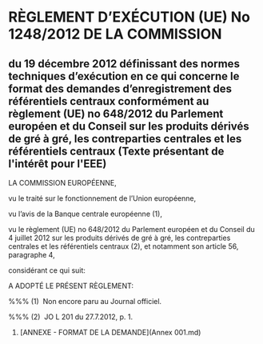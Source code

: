 # RÈGLEMENT D’EXÉCUTION (UE) No 1248/2012 DE LA COMMISSION

## du 19 décembre 2012 définissant des normes techniques d’exécution en ce qui concerne le format des demandes d’enregistrement des référentiels centraux conformément au règlement (UE) no 648/2012 du Parlement européen et du Conseil sur les produits dérivés de gré à gré, les contreparties centrales et les référentiels centraux (Texte présentant de l'intérêt pour l'EEE)

LA COMMISSION EUROPÉENNE,

vu le traité sur le fonctionnement de l’Union européenne,

vu l’avis de la Banque centrale européenne (1),

vu le règlement (UE) no 648/2012 du Parlement européen et du Conseil du 4 juillet 2012 sur les produits dérivés de gré à gré, les contreparties centrales et les référentiels centraux (2), et notamment son article 56, paragraphe 4,

considérant ce qui suit:

A ADOPTÉ LE PRÉSENT RÈGLEMENT:

%%% (1)  Non encore paru au Journal officiel.

%%% (2)  JO L 201 du 27.7.2012, p. 1.

1. [ANNEXE - FORMAT DE LA DEMANDE](Annex 001.md)
